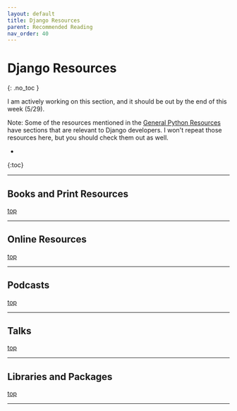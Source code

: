 ```yaml
---
layout: default
title: Django Resources
parent: Recommended Reading
nav_order: 40
---
```


# Django Resources
{: .no_toc }

I am actively working on this section, and it should be out by the end of this week (5/29).

Note: Some of the resources mentioned in the [General Python Resources](../general_python/) have sections that are relevant to Django developers. I won't repeat those resources here, but you should check them out as well.

* 
{:toc}

---

## Books and Print Resources

[top](#top)

---

## Online Resources

[top](#top)

---

## Podcasts

[top](#top)

---

## Talks

[top](#top)

---

## Libraries and Packages

[top](#top)

---